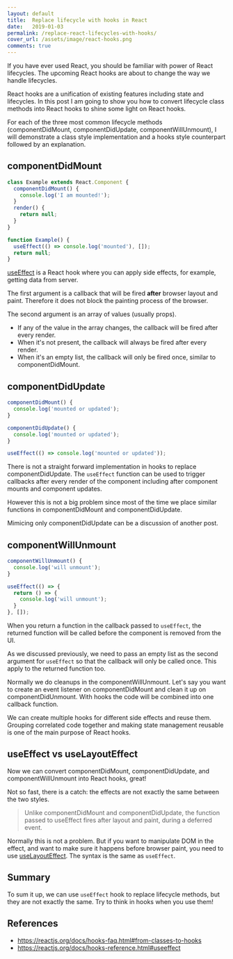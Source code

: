 ```yaml
---
layout: default
title:  Replace lifecycle with hooks in React
date:   2019-01-03
permalink: /replace-react-lifecycles-with-hooks/
cover_url: /assets/image/react-hooks.png
comments: true
---
```


If you have ever used React, you should be familiar with power of React lifecycles. The upcoming React hooks are about to change the way we handle lifecycles.

React hooks are a unification of existing features including state and lifecycles. In this post I am going to show you how to convert lifecycle class methods into React hooks to shine some light on React hooks.

For each of the three most common lifecycle methods (componentDidMount, componentDidUpdate, componentWillUnmount), I will demonstrate a class style implementation and a hooks style counterpart followed by an explanation.

## componentDidMount
```javascript
class Example extends React.Component {
  componentDidMount() {
    console.log('I am mounted!');
  }
  render() {
    return null;
  }
}
```
```javascript
function Example() {
  useEffect(() => console.log('mounted'), []);
  return null;
}
```
[useEffect](https://reactjs.org/docs/hooks-reference.html#useeffect) is a React hook where you can apply side effects, for example, getting data from server.

The first argument is a callback that will be fired __after__ browser layout and paint. Therefore it does not block the painting process of the browser.

The second argument is an array of values (usually props).
- If any of the value in the array changes, the callback will be fired after every render.
- When it's not present, the callback will always be fired after every render.
- When it's an empty list, the callback will only be fired once, similar to componentDidMount.

## componentDidUpdate
```javascript
componentDidMount() {
  console.log('mounted or updated');
}

componentDidUpdate() {
  console.log('mounted or updated');
}
```
```javascript
useEffect(() => console.log('mounted or updated'));
```
There is not a straight forward implementation in hooks to replace componentDidUpdate. The `useEffect` function can be used to trigger callbacks after every render of the component including after component mounts and component updates.

However this is not a big problem since most of the time we place similar functions in componentDidMount and componentDidUpdate.

Mimicing only componentDidUpdate can be a discussion of another post.

## componentWillUnmount
```javascript
componentWillUnmount() {
  console.log('will unmount');
}
```
```javascript
useEffect(() => {
  return () => {
    console.log('will unmount');
  }
}, []);
```
When you return a function in the callback passed to `useEffect`, the returned function will be called before the component is removed from the UI.

As we discussed previously, we need to pass an empty list as the second argument for `useEffect` so that the callback will only be called once. This apply to the returned function too.

Normally we do cleanups in the componentWillUnmount. Let's say you want to create an event listener on componentDidMount and clean it up on componentDidUnmount. With hooks the code will be combined into one callback function.

We can create multiple hooks for different side effects and reuse them. Grouping correlated code together and making state management reusable is one of the main purpose of React hooks.

## useEffect vs useLayoutEffect
Now we can convert componentDidMount, componentDidUpdate, and componentWillUnmount into React hooks, great!

Not so fast, there is a catch: the effects are not exactly the same between the two styles.

> Unlike componentDidMount and componentDidUpdate, the function passed to useEffect fires after layout and paint, during a deferred event.

Normally this is not a problem. But if you want to manipulate DOM in the effect, and want to make sure it happens before browser paint, you need to use [useLayoutEffect](https://reactjs.org/docs/hooks-reference.html#uselayouteffect). The syntax is the same as `useEffect`.

## Summary
To sum it up, we can use `useEffect` hook to replace lifecycle methods, but they are not exactly the same. Try to think in hooks when you use them!

## References
- https://reactjs.org/docs/hooks-faq.html#from-classes-to-hooks
- https://reactjs.org/docs/hooks-reference.html#useeffect
